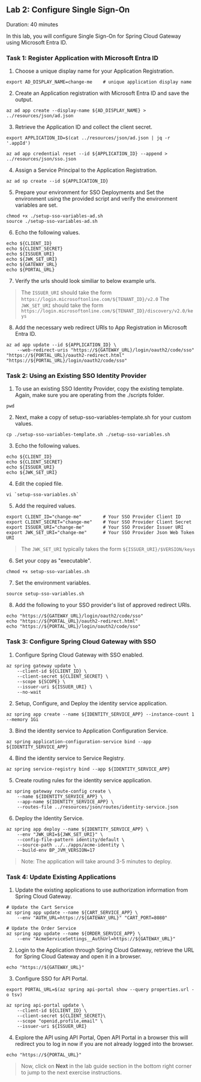 ## Lab 2: Configure Single Sign-On

Duration: 40 minutes
 
In this lab, you will configure Single Sign-On for Spring Cloud Gateway using Microsoft Entra ID.

### Task 1: Register Application with Microsoft Entra ID

1. Choose a unique display name for your Application Registration.

```shell
export AD_DISPLAY_NAME=change-me    # unique application display name
```

2. Create an Application registration with Microsoft Entra ID and save the output.

```shell
az ad app create --display-name ${AD_DISPLAY_NAME} > ../resources/json/ad.json
```

3. Retrieve the Application ID and collect the client secret.

```shell
export APPLICATION_ID=$(cat ../resources/json/ad.json | jq -r '.appId')

az ad app credential reset --id ${APPLICATION_ID} --append > ../resources/json/sso.json
```

4. Assign a Service Principal to the Application Registration.

```shell
az ad sp create --id ${APPLICATION_ID}
```

5. Prepare your environment for SSO Deployments and Set the environment using the provided script and verify the environment variables are set.

```shell
chmod +x ./setup-sso-variables-ad.sh
source ./setup-sso-variables-ad.sh
```

6. Echo the following values.

```shell
echo ${CLIENT_ID}
echo ${CLIENT_SECRET}
echo ${ISSUER_URI}
echo ${JWK_SET_URI}
echo ${GATEWAY_URL}
echo ${PORTAL_URL}
```

7. Verify the urls should look similiar to below example urls.

> The `ISSUER_URI` should take the form `https://login.microsoftonline.com/${TENANT_ID}/v2.0`
> The `JWK_SET_URI` should take the form `https://login.microsoftonline.com/${TENANT_ID}/discovery/v2.0/keys`

8. Add the necessary web redirect URIs to App Registration in Microsoft Entra ID.

```shell
az ad app update --id ${APPLICATION_ID} \
    --web-redirect-uris "https://${GATEWAY_URL}/login/oauth2/code/sso" "https://${PORTAL_URL}/oauth2-redirect.html" "https://${PORTAL_URL}/login/oauth2/code/sso"
```

### Task 2: Using an Existing SSO Identity Provider

1. To use an existing SSO Identity Provider, copy the existing template. Again, make sure you are operating from the ./scripts folder.

```shell
pwd
```

2. Next, make a copy of setup-sso-variables-template.sh for your custom values.

```shell
cp ./setup-sso-variables-template.sh ./setup-sso-variables.sh
```

3. Echo the following values.
```shell
echo ${CLIENT_ID}
echo ${CLIENT_SECRET}
echo ${ISSUER_URI}
echo ${JWK_SET_URI}
```
4. Edit the copied file.
```
vi `setup-sso-variables.sh` 
```

5. Add the required values.

```shell
export CLIENT_ID="change-me"        # Your SSO Provider Client ID
export CLIENT_SECRET="change-me"    # Your SSO Provider Client Secret
export ISSUER_URI="change-me"       # Your SSO Provider Issuer URI
export JWK_SET_URI="change-me"      # Your SSO Provider Json Web Token URI
```

>The `JWK_SET_URI` typically takes the form `${ISSUER_URI}/$VERSION/keys`

6. Set your copy as "executable".

```shell
chmod +x setup-sso-variables.sh
```

7. Set the environment variables.

```shell
source setup-sso-variables.sh
```

8. Add the following to your SSO provider's list of approved redirect URIs.

```shell
echo "https://${GATEWAY_URL}/login/oauth2/code/sso"
echo "https://${PORTAL_URL}/oauth2-redirect.html" 
echo "https://${PORTAL_URL}/login/oauth2/code/sso"
```

### Task 3: Configure Spring Cloud Gateway with SSO

1. Configure Spring Cloud Gateway with SSO enabled.

```shell
az spring gateway update \
    --client-id ${CLIENT_ID} \
    --client-secret ${CLIENT_SECRET} \
    --scope ${SCOPE} \
    --issuer-uri ${ISSUER_URI} \
    --no-wait
```

2. Setup, Configure, and Deploy the identity service application.

```shell
az spring app create --name ${IDENTITY_SERVICE_APP} --instance-count 1 --memory 1Gi
```

3. Bind the identity service to Application Configuration Service.

```shell
az spring application-configuration-service bind --app ${IDENTITY_SERVICE_APP}
```

4. Bind the identity service to Service Registry.

```shell
az spring service-registry bind --app ${IDENTITY_SERVICE_APP}
```

5. Create routing rules for the identity service application.

```shell
az spring gateway route-config create \
    --name ${IDENTITY_SERVICE_APP} \
    --app-name ${IDENTITY_SERVICE_APP} \
    --routes-file ../resources/json/routes/identity-service.json
```

6. Deploy the Identity Service.

```shell
az spring app deploy --name ${IDENTITY_SERVICE_APP} \
    --env "JWK_URI=${JWK_SET_URI}" \
    --config-file-pattern identity/default \
    --source-path ../../apps/acme-identity \
    --build-env BP_JVM_VERSION=17
```

> Note: The application will take around 3-5 minutes to deploy.

### Task 4: Update Existing Applications

1. Update the existing applications to use authorization information from Spring Cloud Gateway.

```shell
# Update the Cart Service
az spring app update --name ${CART_SERVICE_APP} \
    --env "AUTH_URL=https://${GATEWAY_URL}" "CART_PORT=8080" 
    
# Update the Order Service
az spring app update --name ${ORDER_SERVICE_APP} \
    --env "AcmeServiceSettings__AuthUrl=https://${GATEWAY_URL}" 
```

2. Login to the Application through Spring Cloud Gateway, retrieve the URL for Spring Cloud Gateway and open it in a browser.

```shell
echo "https://${GATEWAY_URL}"
```

3. Configure SSO for API Portal.

```shell
export PORTAL_URL=$(az spring api-portal show --query properties.url -o tsv)

az spring api-portal update \
    --client-id ${CLIENT_ID} \
    --client-secret ${CLIENT_SECRET}\
    --scope "openid,profile,email" \
    --issuer-uri ${ISSUER_URI}
```

4. Explore the API using API Portal, Open API Portal in a browser this will redirect you to log in now if you are not already logged into the browser.

```shell
echo "https://${PORTAL_URL}"
```

> Now, click on **Next** in the lab guide section in the bottom right corner to jump to the next exercise instructions.
